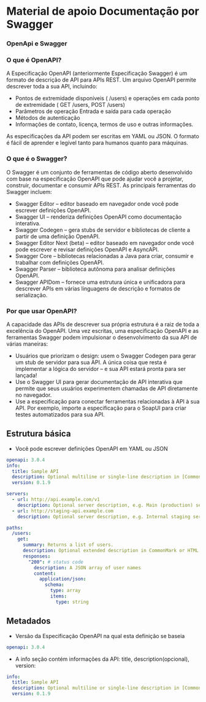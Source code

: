 
# Material de apoio Documentação por Swagger 

### OpenApi e Swagger

### O que é OpenAPI?

A Especificação OpenAPI (anteriormente Especificação Swagger) é um formato de descrição de API para APIs REST. Um arquivo OpenAPI permite descrever toda a sua API, incluindo:

- Pontos de extremidade disponíveis ( /users) e operações em cada ponto de extremidade ( GET /users, POST /users)
- Parâmetros de operação Entrada e saída para cada operação
- Métodos de autenticação
- Informações de contato, licença, termos de uso e outras informações.

As especificações da API podem ser escritas em YAML ou JSON. O formato é fácil de aprender e legível tanto para humanos quanto para máquinas.

### O que é o Swagger? 

O Swagger é um conjunto de ferramentas de código aberto desenvolvido com base na especificação OpenAPI que pode ajudar você a projetar, construir, documentar e consumir APIs REST. As principais ferramentas do Swagger incluem:

- Swagger Editor – editor baseado em navegador onde você pode escrever definições OpenAPI.
- Swagger UI – renderiza definições OpenAPI como documentação interativa.
- Swagger Codegen – gera stubs de servidor e bibliotecas de cliente a partir de uma definição OpenAPI.
- Swagger Editor Next (beta) – editor baseado em navegador onde você pode escrever e revisar definições OpenAPI e AsyncAPI.
- Swagger Core – bibliotecas relacionadas a Java para criar, consumir e trabalhar com definições OpenAPI.
- Swagger Parser – biblioteca autônoma para analisar definições OpenAPI.
- Swagger APIDom – fornece uma estrutura única e unificadora para descrever APIs em várias linguagens de descrição e formatos de serialização.


### Por que usar OpenAPI?

A capacidade das APIs de descrever sua própria estrutura é a raiz de toda a excelência do OpenAPI. Uma vez escritas, uma especificação OpenAPI e as ferramentas Swagger podem impulsionar o desenvolvimento da sua API de várias maneiras:

- Usuários que priorizam o design: usem o Swagger Codegen para gerar um stub de servidor para sua API. A única coisa que resta é implementar a lógica do servidor – e sua API estará pronta para ser lançada!
- Use o Swagger UI para gerar documentação de API interativa que permite que seus usuários experimentem chamadas de API diretamente no navegador.
- Use a especificação para conectar ferramentas relacionadas à API à sua API. Por exemplo, importe a especificação para o SoapUI para criar testes automatizados para sua API.


## Estrutura básica

- Você pode escrever definições OpenAPI em YAML ou JSON 


```yaml
openapi: 3.0.4
info:
  title: Sample API
  description: Optional multiline or single-line description in [CommonMark](http://commonmark.org/help/) or HTML.
  version: 0.1.9

servers:
  - url: http://api.example.com/v1
    description: Optional server description, e.g. Main (production) server
  - url: http://staging-api.example.com
    description: Optional server description, e.g. Internal staging server for testing

paths:
  /users:
    get:
      summary: Returns a list of users.
      description: Optional extended description in CommonMark or HTML.
      responses:
        "200": # status code
          description: A JSON array of user names
          content:
            application/json:
              schema:
                type: array
                items:
                  type: string
```

## Metadados

- Versão da Especificação OpenAPI na qual esta definição se baseia

```yaml
openapi: 3.0.4
```


- A info seção contém informações da API: title, description(opcional), version:

```yaml
info:
  title: Sample API
  description: Optional multiline or single-line description in [CommonMark](http://commonmark.org/help/) or HTML.
  version: 0.1.9
```